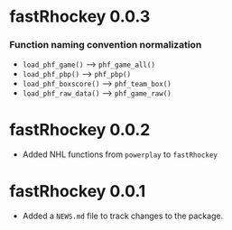 # **fastRhockey 0.0.3**

### Function naming convention normalization

* `load_phf_game()` --> `phf_game_all()`
* `load_phf_pbp()` --> `phf_pbp()`
* `load_phf_boxscore()` --> `phf_team_box()`
* `load_phf_raw_data()` --> `phf_game_raw()`

# **fastRhockey 0.0.2**

* Added NHL functions from `powerplay` to `fastRhockey`

# **fastRhockey 0.0.1**

* Added a `NEWS.md` file to track changes to the package.
